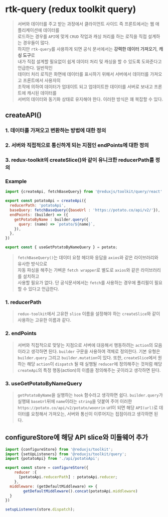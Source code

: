 # rtk-query (redux toolkit query)
> 서버와 데이터를 주고 받는 과정에서 클라이언트 사이드 즉 프론트에서는 웹 애플리케이션에 데이터를  
> 로드하는 경우를 `API`에 맞게 `CRUD` 작업과 캐싱 처리를 하는 로직을 직접 설계하는 경우들이 많다.  
> 하지만 `rtk-query`를 사용하게 되면 공식 문서에서는 **강력한 데이터 가져오기**, **캐싱 도구**로  
> 내가 직접 설계할 필요없이 쉽게 데이터 처리 및 캐싱을 할 수 있도록 도와준다고 언급한다. 일반적인  
> 데이터 처리 로직은 화면에 데이터를 표시하기 위해서 서버에서 데이터를 가져오고 프론트에서 사용자의  
> 조작에 의하여 데이터가 업데이트 되고 업데이트한 데이터를 서버로 보내고 프론트에 캐시된 데이터를  
> 서버의 데이터와 동기화 상태로 유지해야 한다. 이러한 방식은 꽤 복잡할 수 있다.

## createAPI()
### 1. 데이터를 가져오고 변환하는 방법에 대한 정의
### 2. 서버와 직접적으로 통신하게 되는 지점인 endPoints에 대한 정의
### 3. redux-toolkit의 createSlice()와 같이 유니크한 reducerPath를 정의
### Example
```js
import {createApi, fetchBaseQuery} from '@reduxjs/toolkit/query/react'

export const potatoApi = createApi({
  reducerPath: 'potatoApi',
  baseQuery: fetchBaseQuery({baseUrl : 'https://potato.co/api/v2/'}),
  endPoints: (builder) => ({
    getPotatoByName : builder.query({
      query: (name) => `potato/${name}`,
    }),
  },
})

export const { useGetPotatoByNameQuery } = potato;
```
> `fetchBaseQuery()`는 데이터 요청 헤더와 응답을 `axios`와 같은 라이브러리와 유사한 방식으로  
> 자동 파싱을 해주는 가벼운 `fetch wrapper`로 별도로 `axios`와 같은 라이브러리를 설치하고  
> 사용할 필요가 없다. 단 공식문서에서는 `fetch`를 사용하는 경우에 폴리필이 필요할 수 있다고 언급한다.  
### 1. reducerPath
> `redux-toolkit`에서 고유한 `slice` 이름을 설정해야 하는 `createSlice`와 같이 사용하는 고유한 이름과 같다.

### 2. endPoints
> 서버와 직접적으로 맞닿는 지점으로 서버에 대응해서 행동하려는 `action`의 모음이라고 생각하면 된다.
> `builder` 구문을 사용하여 객체로 정의한다. 기본 유형은 `builder.query` 그리고 `builder.mutation`이 있다.
> 또한, `createSlice`에서 원하는 해당 `action`이 `dispatch` 될 때 실행될 `reducer`에 정의해주는 것처럼 해당
> `createApi`의 특정 행동(action)의 이름을 정의해주는 곳이라고 생각하면 된다.

### 3. useGetPotatoByNameQuery
> `getPotatoByName`을 실행하는 `hook` 함수라고 생각하면 쉽다.  `builder.query`가 실행돼 `baseUrl`뒤에
> `name`이라는 `string`을 덧붙여 주어 이러한 `https://potato.co/api/v2/potato/woonrin` url이 되면
> 해당 `API(url)`로 데이터를 요청해서 가져오는, 서버와 통신이 이루어지는 접점이라고 생각하면 된다.

## configureStore에 해당 API slice와 미들웨어 추가
```js
import {configureStore} from '@reduxjs/toolkit';
import {setUpListeners} from '@reduxjs/toolkit/query';
import {potatoApi} from './api/potatoApi';

export const store = configureStore({
  	reducer :{
      [potatoApi.reducerPath] : potatoApi.reducer;
    },
  middleware: (getDefaultMiddleware) => {
    	getDefaultMiddleware().concat(potatoApi.middleware)
  }
})

setupListeners(store.dispatch);
```
